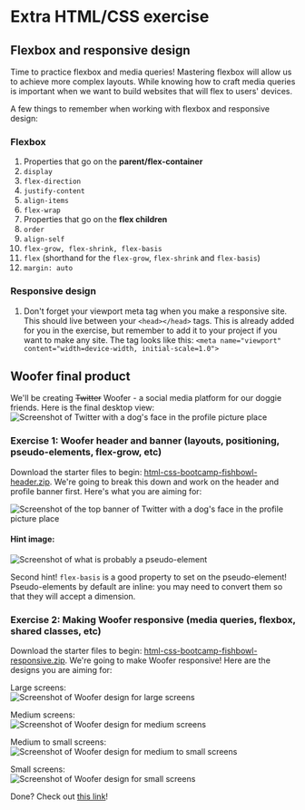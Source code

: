 # Extra HTML/CSS exercise

## Flexbox and responsive design
Time to practice flexbox and media queries! Mastering flexbox will allow us to achieve more complex layouts. While knowing how to craft media queries is important when we want to build websites that will flex to users' devices.

A few things to remember when working with flexbox and responsive design:

### Flexbox
1. Properties that go on the **parent/flex-container**
  1. `display`
  2. `flex-direction`
  3. `justify-content`
  4. `align-items`
  5. `flex-wrap`
2. Properties that go on the **flex children**
  1. `order`
  2. `align-self`
  3. `flex-grow, flex-shrink, flex-basis`
  4. `flex` (shorthand for the `flex-grow`, `flex-shrink` and `flex-basis`)
  5. `margin: auto`

### Responsive design
1. Don't forget your viewport meta tag when you make a responsive site.  This should live between your `<head></head>` tags. This is already added for you in the exercise, but remember to add it to your project if you want to make any site. The tag looks like this: `<meta name="viewport" content="width=device-width, initial-scale=1.0">`

## Woofer final product
We'll be creating ~~Twitter~~ Woofer - a social media platform for our doggie friends. Here is the final desktop view:
![Screenshot of Twitter with a dog's face in the profile picture place](https://hychalknotes.s3.amazonaws.com/woofer-final.png)

### Exercise 1: Woofer header and banner (layouts, positioning, pseudo-elements, flex-grow, etc)
Download the starter files to begin: [html-css-bootcamp-fishbowl-header.zip](https://hychalknotes.s3.amazonaws.com/html-css-bootcamp-fishbowl-header.zip). We're going to break this down and work on the header and profile banner first. Here's what you are aiming for:  

![Screenshot of the top banner of Twitter with a dog's face in the profile picture place](https://hychalknotes.s3.amazonaws.com/woofer-header.jpg)

#### Hint image:
![Screenshot of what is probably a pseudo-element](https://hychalknotes.s3.amazonaws.com/woofer-hint-image.png)  

Second hint!
`flex-basis` is a good property to set on the pseudo-element! Pseudo-elements by default are inline: you may need to convert them so that they will accept a dimension.

### Exercise 2: Making Woofer responsive (media queries, flexbox, shared classes, etc)
Download the starter files to begin: [html-css-bootcamp-fishbowl-responsive.zip](https://hychalknotes.s3.amazonaws.com/html-css-bootcamp-fishbowl-responsive.zip). We're going to make Woofer responsive! Here are the designs you are aiming for:  

Large screens:  
![Screenshot of Woofer design for large screens](https://hychalknotes.s3.amazonaws.com/woofer-final.png)  

Medium screens:  
![Screenshot of Woofer design for medium screens](https://hychalknotes.s3.amazonaws.com/woofer-med.png)  

Medium to small screens:  
![Screenshot of Woofer design for medium to small screens](https://hychalknotes.s3.amazonaws.com/woofer-med-sm.png)  

Small screens:  
![Screenshot of Woofer design for small screens](https://hychalknotes.s3.amazonaws.com/woofer-sm.png)  

Done? Check out [this link](https://giphy.com/embed/l4JySAWfMaY7w88sU)!